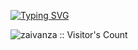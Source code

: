 [![Typing SVG](https://readme-typing-svg.herokuapp.com?color=%2336BCF7&lines=zaivanza+from+hodlmod.eth)](https://git.io/typing-svg)

<img src="https://profile-counter.glitch.me/{zaivanza}/count.svg" alt="zaivanza :: Visitor's Count" />
